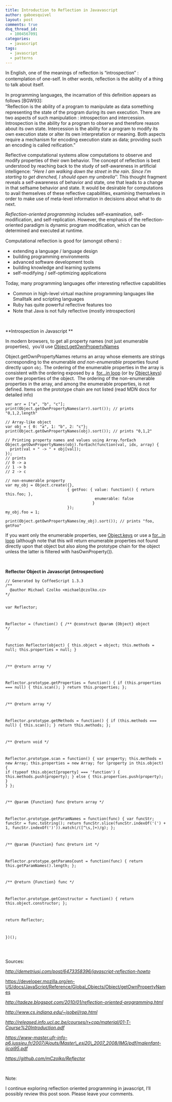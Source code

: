 ```yaml
---
title: Introduction to Reflection in Javavascript
author: gaboesquivel
layout: post
comments: true
dsq_thread_id:
  - 1004567091
categories:
  - javascript
tags:
  - javascript
  - patterns
---
```

In English, one of the meanings of reﬂection is &#8220;introspection&#8221; : contemplation of one-self. In other words, reﬂection is the ability of a thing to talk about itself.

In programming languages, the incarnation of this deﬁnition appears as follows [BGW93]:  
&#8220;Reﬂection is the ability of a program to manipulate as data something representing the state of the program during its own execution. There are two aspects of such manipulation : introspection and intercession. Introspection is the ability for a program to observe and therefore reason about its own state. Intercession is the ability for a program to modify its own execution state or alter its own interpretation or meaning. Both aspects require a mechanism for encoding execution state as data; providing such an encoding is called reification.&#8221;

Reflective computational systems allow computations to observe and modify properties of their own behavior. The concept of reflection is best understood by reaching back to the study of self-awareness in artificial intelligence: *&#8220;Here I am walking down the street in the rain. Since I&#8217;m starting to get drenched, I should open my umbrella&#8217;*&#8216;. This thought fragment reveals a self-awareness of behavior and state, one that leads to a change in that selfsame behavior and state. It would be desirable for computations to avail themselves of these reflective capabilities, examining themselves in order to make use of meta-level information in decisions about what to do next.

<!--more-->

  
*Reflection-oriented programming* includes self-examination, self-modification, and self-replication. However, the emphasis of the reflection-oriented paradigm is dynamic program modification, which can be determined and executed at runtime.

Computational reﬂection is good for (amongst others) :

*   extending a language / language design
*   building programming environments
*   advanced software development tools
*   building knowledge and learning systems
*   self-modifying / self-optimizing applications

Today, many programming languages offer interesting reﬂective capabilities

*   Common in high-level virtual machine programming languages like Smalltalk and scripting languages
*   Ruby has quite powerful reﬂective features too
*   Note that Java is not fully reﬂective (mostly introspection)

&nbsp;

**Introspection in Javascript **

In modern browsers, to get all property names (not just enumerable properties),  you&#8217;d use <a href="https://developer.mozilla.org/en-US/docs/JavaScript/Reference/Global_Objects/Object/getOwnPropertyNames" target="_blank">Object.getOwnPropertyNames</a>

Object.getOwnPropertyNames returns an array whose elements are strings corresponding to the enumerable *and non-enumerable* properties found directly upon `obj`. The ordering of the enumerable properties in the array is consistent with the ordering exposed by a  <a href="https://developer.mozilla.org/en/JavaScript/Reference/Statements/for...in" target="_blank">for&#8230;in loop</a> (or by <a href="https://developer.mozilla.org/en/JavaScript/Reference/Global_Objects/Object/keys" target="_blank">Object.keys</a>) over the properties of the object.  The ordering of the non-enumerable properties in the array, and among the enumerable properties, is not defined. Items on the prototype chain are not listed (read MDN docs for detailed info)  
<noscript>
  <pre><code class="language-javascript javascript">var arr = ["a", "b", "c"];
print(Object.getOwnPropertyNames(arr).sort()); // prints "0,1,2,length"
 
// Array-like object
var obj = { 0: "a", 1: "b", 2: "c"};
print(Object.getOwnPropertyNames(obj).sort()); // prints "0,1,2"
 
// Printing property names and values using Array.forEach
Object.getOwnPropertyNames(obj).forEach(function(val, idx, array) {
  print(val + " -&gt; " + obj[val]);
});
// prints
// 0 -&gt; a
// 1 -&gt; b
// 2 -&gt; c
 
// non-enumerable property
var my_obj = Object.create({}, 
                           { getFoo: { value: function() { return this.foo; }, 
                                       enumerable: false 
                                      } 
                           });
my_obj.foo = 1;
 
print(Object.getOwnPropertyNames(my_obj).sort()); // prints "foo, getFoo"</code></pre>
</noscript>

If you want only the enumerable properties, see <a href="https://developer.mozilla.org/en/JavaScript/Reference/Global_Objects/Object/keys" target="_blank">Object.keys</a> or use a <a href="https://developer.mozilla.org/en/JavaScript/Reference/Statements/for...in" target="_blank">for&#8230;in loop</a> (although note that this will return enumerable properties not found directly upon that object but also along the prototype chain for the object unless the latter is filtered with hasOwnProperty()).

&nbsp;

**Reflector Object in Javascript (introspection)**

<noscript>
  <pre><code class="language-javascript javascript">// Generated by CoffeeScript 1.3.3
/**
  @author Michael Czolko &lt;michael@czolko.cz&gt;
*/

var Reflector;

Reflector = (function() {
  /**
  		@construct
  		@param {Object} object
  */

  function Reflector(object) {
    this.object = object;
    this.methods = null;
    this.properties = null;
  }

  /**
  		@return array
  */


  Reflector.prototype.getProperties = function() {
    if (this.properties === null) {
      this.scan();
    }
    return this.properties;
  };

  /**
  		@return array
  */


  Reflector.prototype.getMethods = function() {
    if (this.methods === null) {
      this.scan();
    }
    return this.methods;
  };

  /**
  		@return void
  */


  Reflector.prototype.scan = function() {
    var property;
    this.methods = new Array;
    this.properties = new Array;
    for (property in this.object) {
      if (typeof this.object[property] === 'function') {
        this.methods.push(property);
      } else {
        this.properties.push(property);
      }
    }
  };

  /**
  		@param {Function} func
  		@return array
  */


  Reflector.prototype.getParamNames = function(func) {
    var funcStr;
    funcStr = func.toString();
    return funcStr.slice(funcStr.indexOf('(') + 1, funcStr.indexOf(')')).match(/([^\s,]+)/g);
  };

  /**
  		@param {Function} func
  		@return int
  */


  Reflector.prototype.getParamsCount = function(func) {
    return this.getParamNames().length;
  };

  /**
  		@return {Function} func
  */


  Reflector.prototype.getConstructor = function() {
    return this.object.constructor;
  };

  return Reflector;

})();</code></pre>
</noscript>

&nbsp;

Sources:

*http://demetriusj.com/post/6473358396/javascript-reflection-howto*

https://developer.mozilla.org/en-US/docs/JavaScript/Reference/Global_Objects/Object/getOwnPropertyNames

*http://tadeze.blogspot.com/2010/01/reflection-oriented-programming.html*

*http://www.cs.indiana.edu/~jsobel/rop.html*

*http://released.info.ucl.ac.be/courses/r+cop/material/01-T-Course%20Introduction.pdf*

*https://www-master.ufr-info-p6.jussieu.fr/2007/Ajouts/Master\_esj20\_2007_2008/IMG/pdf/malenfant-ijcai95.pdf*

*https://github.com/mCzolko/Reflector*

&nbsp;

Note:

I continue exploring reflection oriented programming in javascript, I&#8217;ll possibly review this post soon. Please leave your comments.
